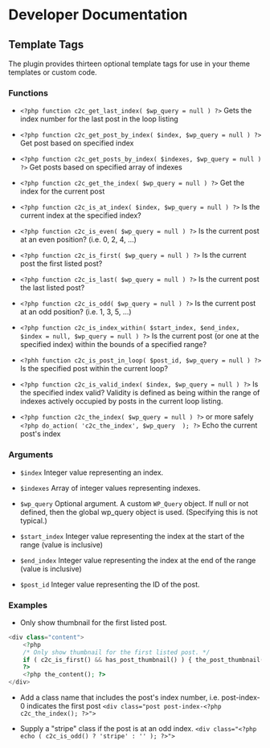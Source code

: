 # Developer Documentation

## Template Tags

The plugin provides thirteen optional template tags for use in your theme templates or custom code.

### Functions

* `<?php function c2c_get_last_index( $wp_query = null ) ?>`
Gets the index number for the last post in the loop listing

* `<?php function c2c_get_post_by_index( $index, $wp_query = null ) ?>`
Get post based on specified index

* `<?php function c2c_get_posts_by_index( $indexes, $wp_query = null ) ?>`
Get posts based on specified array of indexes

* `<?php function c2c_get_the_index( $wp_query = null ) ?>`
Get the index for the current post

* `<?php function c2c_is_at_index( $index, $wp_query = null ) ?>`
Is the current index at the specified index?

* `<?php function c2c_is_even( $wp_query = null ) ?>`
Is the current post at an even position? (i.e. 0, 2, 4, ...)

* `<?php function c2c_is_first( $wp_query = null ) ?>`
Is the current post the first listed post?

* `<?php function c2c_is_last( $wp_query = null ) ?>`
Is the current post the last listed post?

* `<?php function c2c_is_odd( $wp_query = null ) ?>`
Is the current post at an odd position? (i.e. 1, 3, 5, ...)

* `<?php function c2c_is_index_within( $start_index, $end_index, $index = null, $wp_query = null ) ?>`
Is the current post (or one at the specified index) within the bounds of a specified range?

* `<?phh function c2c_is_post_in_loop( $post_id, $wp_query = null ) ?>`
Is the specified post within the current loop?

* `<?php function c2c_is_valid_index( $index, $wp_query = null ) ?>`
Is the specified index valid? Validity is defined as being within the range of indexes actively occupied by posts in the current loop listing.

* `<?php function c2c_the_index( $wp_query = null ) ?>` or more safely `<?php do_action( 'c2c_the_index', $wp_query  ); ?>`
Echo the current post's index


### Arguments

* `$index`
Integer value representing an index.

* `$indexes`
Array of integer values representing indexes.

* `$wp_query`
Optional argument. A custom `WP_Query` object. If null or not defined, then the global wp_query object is used. (Specifying this is not typical.)

* `$start_index`
Integer value representing the index at the start of the range (value is inclusive)

* `$end_index`
Integer value representing the index at the end of the range (value is inclusive)

* `$post_id`
Integer value representing the ID of the post.


### Examples

* Only show thumbnail for the first listed post.
```php
<div class="content">
	<?php
	/* Only show thumbnail for the first listed post. */
	if ( c2c_is_first() && has_post_thumbnail() ) { the_post_thumbnail(); }
	?>
	<?php the_content(); ?>
</div>
```

* Add a class name that includes the post's index number, i.e. post-index-0 indicates the first post
`<div class="post post-index-<?php c2c_the_index(); ?>">`

* Supply a "stripe" class if the post is at an odd index.
`<div class="<?php echo ( c2c_is_odd() ? 'stripe' : '' ); ?>">`
